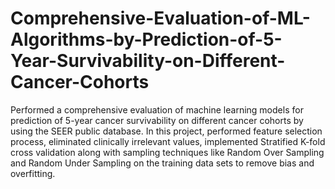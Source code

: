 # Comprehensive-Evaluation-of-ML-Algorithms-by-Prediction-of-5-Year-Survivability-on-Different-Cancer-Cohorts
Performed a comprehensive evaluation of machine learning models for prediction of 5-year cancer survivability on different cancer cohorts by using the SEER public database. 
In this project, performed feature selection process, eliminated clinically irrelevant values, implemented Stratified K-fold cross validation along with sampling techniques like Random Over Sampling and Random Under Sampling on the training data sets to remove bias and overfitting.
